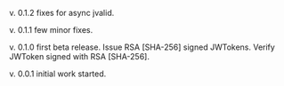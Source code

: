 v. 0.1.2    fixes for async jvalid.

v. 0.1.1    few minor fixes.

v. 0.1.0    first beta release.
            Issue RSA [SHA-256] signed JWTokens. Verify JWToken signed with RSA [SHA-256].

v. 0.0.1    initial work started.
